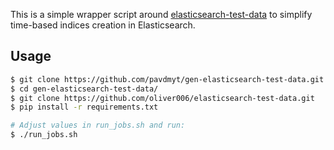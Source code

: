 This is a simple wrapper script around [elasticsearch-test-data](https://github.com/oliver006/elasticsearch-test-data)
to simplify time-based indices creation in Elasticsearch.


## Usage

```bash
$ git clone https://github.com/pavdmyt/gen-elasticsearch-test-data.git
$ cd gen-elasticsearch-test-data/
$ git clone https://github.com/oliver006/elasticsearch-test-data.git
$ pip install -r requirements.txt

# Adjust values in run_jobs.sh and run:
$ ./run_jobs.sh
```
